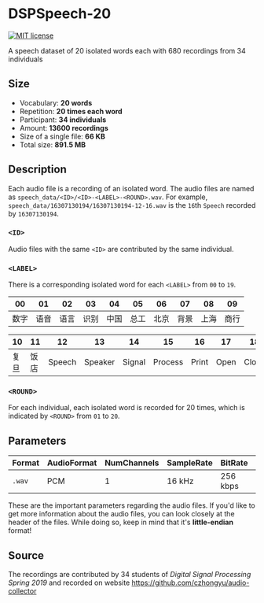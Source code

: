 # DSPSpeech-20

[![MIT license](https://img.shields.io/badge/license-MIT-e78ac3.svg)](https://mit-license.org)

A speech dataset of 20 isolated words each with 680 recordings from 34 individuals

## Size

* Vocabulary: __20 words__
* Repetition: __20 times each word__
* Participant: __34 individuals__
* Amount: __13600 recordings__
* Size of a single file: __66 KB__
* Total size: __891.5 MB__

## Description

Each audio file is a recording of an isolated word. The audio files are named as `speech_data/<ID>/<ID>-<LABEL>-<ROUND>.wav`. For example, `speech_data/16307130194/16307130194-12-16.wav` is the `16`th `Speech` recorded by `16307130194`.

### `<ID>`

Audio files with the same `<ID>` are contributed by the same individual.

### `<LABEL>`

There is a corresponding isolated word for each `<LABEL>` from `00` to `19`.

|  00    |   01  |    02  |   03  |    04    |    05 |   06   |  07   |    08  |    09    |
| ------ | ------ | ------ | ------- | ------- |------ | ------ | ------ | ------- | ------- |
| 数字    | 语音   | 语言   | 识别     | 中国    | 总工    | 北京   | 背景   | 上海     | 商行    |

|  10    |   11  |    12  |   13  |    14    |    15 |   16   |  17   |    18  |    19    |
| ------ | ------ | ------ | ------- | ------- |------ | ------ | ------ | ------- | ------- |
| 复旦    | 饭店   | Speech | Speaker | Signal  |Process | Print | Open   | Close   | Project |

### `<ROUND>`

For each individual, each isolated word is recorded for 20 times, which is indicated by `<ROUND>` from `01` to `20`.

## Parameters

| Format | AudioFormat | NumChannels | SampleRate | BitRate | BitDepth | length |
| ------ | ------ | ------ | ------- | ------- | ------- | ------- |
| `.wav` | PCM | 1 | 16 kHz | 256 kbps | 16 bits | ~2 s |

These are the important parameters regarding the audio files. 
If you'd like to get more information about the audio files, 
you can look closely at the header of the files.
While doing so, keep in mind that it's __little-endian__ format!

## Source

The recordings are contributed by 34 students of _Digital Signal Processing Spring 2019_ and recorded on website https://github.com/czhongyu/audio-collector
